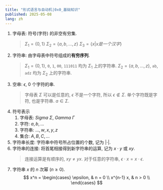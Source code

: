 ```yaml
---
title: "形式语言与自动机|0x0_基础知识"
published: 2025-05-08
lang: zh
---
```


1. 字母表: 符号(字符) 的非空有穷集.
   > $\Sigma_{1} = \{ 0,1 \}$
   > $\Sigma_{2} = \{a,b,\dots,z \}$
   > $\Sigma_{3} = \{x | x 是一个汉字\}$
2. 字符串: 由字母表中符号组成的**有穷序列**.
   > $\Sigma_{1} = \{ 0,1 \}$, `0`, `1`, `00`, `111011` 均为 $\Sigma_{1}$ 上的字符串.
   > $\Sigma_{2} = \{a,b,\dots,z \}$, `ab`, `adz` 均为 $\Sigma_{2}$ 上的字符串.
3. 空串: $\epsilon$, 0 个字符的串.
   > 字母表 $\Sigma$ 可以是任意的, $\epsilon$ 不是一个字符, 所以 $\epsilon \notin \Sigma$.
   > 单个字符既是字符, 也是字符串. $a \in \Sigma$.
4. 符号表示
   1. 字母表:  $Sigma \ \Sigma$, $Gamma \ \Gamma$
   2. 字符: $a,b,\dots$
   3. 字符串: $\dots, w, x, y, z$
   4. 集合: $A,B,C,\dots$
5. 字符串长度: 字符串中符号所占位置的个数, 记为 $| \cdot|$.
6. 字符串的连接: 将首尾相接得到新字符串的运算, 记为 $x \cdot y$ 或 $xy$.
   > 连接运算是有顺序的, $xy \neq yx$.
   > 对于任意的字符串, $\epsilon \cdot x = x \cdot \epsilon$.
7. 字符串 $x$ 的 $n$ 次幂 ($n \geq 0$).
   $$
   x^n =  
   \begin{cases}  
   \epsilon, & n = 0 \\  
   x^{n-1} x, & n > 0 \\
   \end{cases}
   $$
